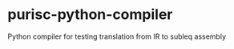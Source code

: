 purisc-python-compiler
======================

Python compiler for testing translation from IR to subleq assembly
